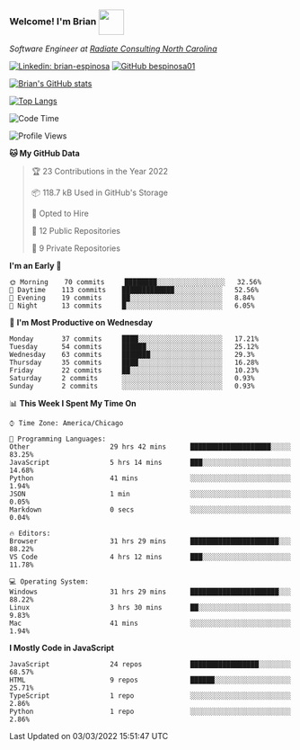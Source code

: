 ###  Welcome! I'm Brian <a href="URL_REDIRECT" target="blank"><img align="center" src="https://cdn-icons.flaticon.com/png/512/4260/premium/4260895.png?token=exp=1645592500~hmac=d09f223942776c07cbebafff5c9ea1bd" height="45" /></a> </h2>
<p><em>Software Engineer at <a href="https://www.radiateconsulting.coop/north-carolina-tech-coop">Radiate Consulting North Carolina</a>
<!-- </br>Developer Consultant at <a href="https://codethedream.org/">Code The Dream</a> -->
</em></p>


[![Linkedin: brian-espinosa](https://img.shields.io/badge/-brian--espinosa-blue?style=flat-square&logo=Linkedin&logoColor=white&link=https://www.linkedin.com/in/brian-espinosa/)](https://www.linkedin.com/in/brian-espinosa/)
[![GitHub bespinosa01](https://img.shields.io/github/followers/bespinosa01?label=follow&style=social)](https://github.com/bespinosa01)

[![Brian's GitHub stats](https://github-readme-stats.vercel.app/api?username=bespinosa01&hide=stars,contribs&count_private=true&show_icons=true)](https://github.com/anuraghazra/github-readme-stats)

[![Top Langs](https://github-readme-stats.vercel.app/api/top-langs/?username=bespinosa01&layout=compact)](https://github.com/anuraghazra/github-readme-stats)

<!--START_SECTION:waka-->
![Code Time](http://img.shields.io/badge/Code%20Time-57%20hrs%2050%20mins-blue)

![Profile Views](http://img.shields.io/badge/Profile%20Views-76-blue)

**🐱 My GitHub Data** 

> 🏆 23 Contributions in the Year 2022
 > 
> 📦 118.7 kB Used in GitHub's Storage 
 > 
> 💼 Opted to Hire
 > 
> 📜 12 Public Repositories 
 > 
> 🔑 9 Private Repositories  
 > 
**I'm an Early 🐤** 

```text
🌞 Morning    70 commits     ████████░░░░░░░░░░░░░░░░░   32.56% 
🌆 Daytime    113 commits    █████████████░░░░░░░░░░░░   52.56% 
🌃 Evening    19 commits     ██░░░░░░░░░░░░░░░░░░░░░░░   8.84% 
🌙 Night      13 commits     █░░░░░░░░░░░░░░░░░░░░░░░░   6.05%

```
📅 **I'm Most Productive on Wednesday** 

```text
Monday       37 commits     ████░░░░░░░░░░░░░░░░░░░░░   17.21% 
Tuesday      54 commits     ██████░░░░░░░░░░░░░░░░░░░   25.12% 
Wednesday    63 commits     ███████░░░░░░░░░░░░░░░░░░   29.3% 
Thursday     35 commits     ████░░░░░░░░░░░░░░░░░░░░░   16.28% 
Friday       22 commits     ██░░░░░░░░░░░░░░░░░░░░░░░   10.23% 
Saturday     2 commits      ░░░░░░░░░░░░░░░░░░░░░░░░░   0.93% 
Sunday       2 commits      ░░░░░░░░░░░░░░░░░░░░░░░░░   0.93%

```


📊 **This Week I Spent My Time On** 

```text
⌚︎ Time Zone: America/Chicago

💬 Programming Languages: 
Other                    29 hrs 42 mins      ████████████████████░░░░░   83.25% 
JavaScript               5 hrs 14 mins       ███░░░░░░░░░░░░░░░░░░░░░░   14.68% 
Python                   41 mins             ░░░░░░░░░░░░░░░░░░░░░░░░░   1.94% 
JSON                     1 min               ░░░░░░░░░░░░░░░░░░░░░░░░░   0.05% 
Markdown                 0 secs              ░░░░░░░░░░░░░░░░░░░░░░░░░   0.04%

🔥 Editors: 
Browser                  31 hrs 29 mins      ██████████████████████░░░   88.22% 
VS Code                  4 hrs 12 mins       ███░░░░░░░░░░░░░░░░░░░░░░   11.78%

💻 Operating System: 
Windows                  31 hrs 29 mins      ██████████████████████░░░   88.22% 
Linux                    3 hrs 30 mins       ██░░░░░░░░░░░░░░░░░░░░░░░   9.83% 
Mac                      41 mins             ░░░░░░░░░░░░░░░░░░░░░░░░░   1.94%

```

**I Mostly Code in JavaScript** 

```text
JavaScript               24 repos            █████████████████░░░░░░░░   68.57% 
HTML                     9 repos             ██████░░░░░░░░░░░░░░░░░░░   25.71% 
TypeScript               1 repo              ░░░░░░░░░░░░░░░░░░░░░░░░░   2.86% 
Python                   1 repo              ░░░░░░░░░░░░░░░░░░░░░░░░░   2.86%

```



 Last Updated on 03/03/2022 15:51:47 UTC
<!--END_SECTION:waka-->


<!--
**bespinosa01/bespinosa01** is a ✨ _special_ ✨ repository because its `README.md` (this file) appears on your GitHub profile.

Here are some ideas to get you started:

- 🔭 I’m currently working on ...
- 🌱 I’m currently learning ...
- 👯 I’m looking to collaborate on ...
- 🤔 I’m looking for help with ...
- 💬 Ask me about ...
- 📫 How to reach me: ...
- 😄 Pronouns: ...
- ⚡ Fun fact: ...
-->
